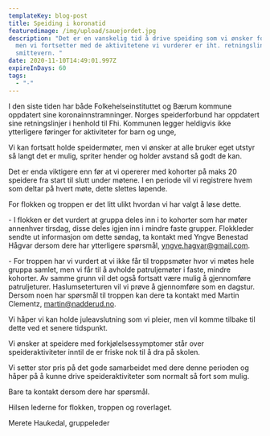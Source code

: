 ```yaml
---
templateKey: blog-post
title: Speiding i koronatid
featuredimage: /img/upload/sauejordet.jpg
description: "Det er en vanskelig tid å drive speiding som vi ønsker for tiden,
  men vi fortsetter med de aktivitetene vi vurderer er iht. retningslinjer for
  smittevern. "
date: 2020-11-10T14:49:01.997Z
expireInDays: 60
tags:
  - "-"
---
```

I den siste tiden har både Folkehelseinstituttet og Bærum kommune oppdatert sine koronainnstramninger. Norges speiderforbund har oppdatert sine retningslinjer i henhold til Fhi. Kommunen legger heldigvis ikke ytterligere føringer for aktiviteter for barn og unge,

Vi kan fortsatt holde speidermøter, men vi ønsker at alle bruker eget utstyr så langt det er mulig, spriter hender og holder avstand så godt de kan.

Det er enda viktigere enn før at vi opererer med kohorter på maks 20 speidere fra start til slutt under møtene. I en periode vil vi registrere hvem som deltar på hvert møte, dette slettes løpende.

For flokken og troppen er det litt ulikt hvordan vi har valgt å løse dette.

\- I flokken er det vurdert at gruppa deles inn i to kohorter som har møter annenhver tirsdag, disse deles igjen inn i mindre faste grupper. Flokkleder sendte ut informasjon om dette søndag, ta kontakt med Yngve Benestad Hågvar dersom dere har ytterligere spørsmål, yngve.hagvar@gmail.com.

\- For troppen har vi vurdert at vi ikke får til troppsmøter hvor vi møtes hele gruppa samlet, men vi får til å avholde patruljemøter i faste, mindre kohorter. Av samme grunn vil det også fortsatt være mulig å gjennomføre patruljeturer. Haslumseterturen vil vi prøve å gjennomføre som en dagstur. Dersom noen har spørsmål til troppen kan dere ta kontakt med Martin Clementz, martin@nadderud.no.

Vi håper vi kan holde juleavslutning som vi pleier, men vil komme tilbake til dette ved et senere tidspunkt.

Vi ønsker at speidere med forkjølelsessymptomer står over speideraktiviteter inntil de er friske nok til å dra på skolen.

Vi setter stor pris på det gode samarbeidet med dere denne perioden og håper på å kunne drive speideraktiviteter som normalt så fort som mulig.

Bare ta kontakt dersom dere har spørsmål.

Hilsen lederne for flokken, troppen og roverlaget. 

Merete Haukedal, gruppeleder